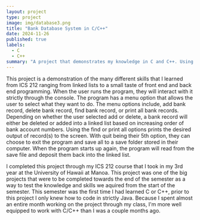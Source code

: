 ```yaml
---
layout: project
type: project
image: img/database3.png
title: "Bank Database System in C/C++"
date: 2024-11-26
published: true
labels:
  - C
  - C++
summary: "A project that demonstrates my knowledge in C and C++. Using linked lists it creates a database that is able to save data for multiple uses. With the multiple options given to the user, they are able to add, delete, find, and print all data stored in the database."
---
```


This project is a demonstration of the many different skills that I learned from ICS 212 ranging from linked lists to a small taste of front end and back end programming. When the user runs the program, they will interact with it strictly through the console. The program has a menu option that allows the user to select what they want to do. The menu options include, add bank record, delete bank record, find bank record, or print all bank records. Depending on whether the user selected add or delete, a bank record will either be deleted or added into a linked list based on increasing order of bank account numbers. Using the find or print all options prints the desired output of record(s) to the screen. With quit being their 5th option, they can choose to exit the program and save all to a save folder stored in their computer. When the program starts up again, the program will read from the save file and deposit them back into the linked list.

I completed this project through my ICS 212 course that I took in my 3rd year at the University of Hawaii at Manoa. This project was one of the big projects that were to be completed towards the end of the semester as a way to test the knowledge and skills we aquired from the start of the semester. This semester was the first time I had learned C or C++, prior to this project I only knew how to code in strictly Java. Because I spent almost an entire month working on the project through my class, I'm more well equipped to work with C/C++ than I was a couple months ago. 
